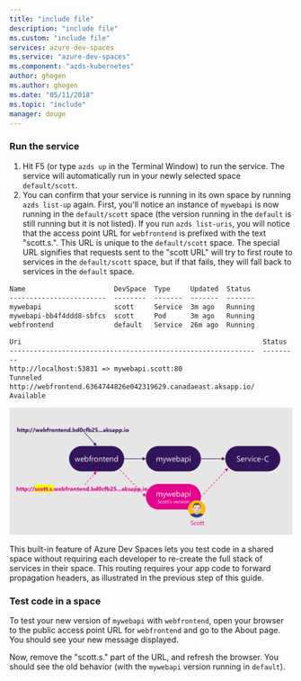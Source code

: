 ```yaml
---
title: "include file"
description: "include file"
ms.custom: "include file"
services: azure-dev-spaces
ms.service: "azure-dev-spaces"
ms.component: "azds-kubernetes"
author: ghogen
ms.author: ghogen
ms.date: "05/11/2018"
ms.topic: "include"
manager: douge
---
```


### Run the service

1. Hit F5 (or type `azds up` in the Terminal Window) to run the service. The service will automatically run in your newly selected space `default/scott`. 
1. You can confirm that your service is running in its own space by running `azds list-up` again. First, you'll notice an instance of `mywebapi` is now running in the `default/scott` space (the version running in the `default` is still running but it is not listed). If you run `azds list-uris`, you will notice that the access point URL for `webfrontend` is prefixed with the text "scott.s.". This URL is unique to the `default/scott` space. The special URL signifies that requests sent to the "scott URL" will try to first route to services in the `default/scott` space, but if that fails, they will fall back to services in the `default` space.

```
Name                      DevSpace  Type     Updated  Status
------------------------  --------  -------  -------  -------
mywebapi                  scott     Service  3m ago   Running
mywebapi-bb4f4ddd8-sbfcs  scott     Pod      3m ago   Running
webfrontend               default   Service  26m ago  Running
```

```
Uri                                                            Status
-------------------------------------------------------------  ---------
http://localhost:53831 => mywebapi.scott:80                    Tunneled
http://webfrontend.6364744826e042319629.canadaeast.aksapp.io/  Available
```

![](../media/common/space-routing.png)

This built-in feature of Azure Dev Spaces lets you test code in a shared space without requiring each developer to re-create the full stack of services in their space. This routing requires your app code to forward propagation headers, as illustrated in the previous step of this guide.

### Test code in a space
To test your new version of `mywebapi` with `webfrontend`, open your browser to the public access point URL for `webfrontend` and go to the About page. You should see your new message displayed.

Now, remove the "scott.s." part of the URL, and refresh the browser. You should see the old behavior (with the `mywebapi` version running in `default`).
